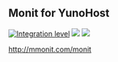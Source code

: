 Monit for YunoHost
------------------

[![Integration level](https://dash.yunohost.org/integration/monit.svg)](https://dash.yunohost.org/appci/app/monit) ![](https://ci-apps.yunohost.org/ci/badges/monit.status.svg) ![](https://ci-apps.yunohost.org/ci/badges/monit.maintain.svg)

http://mmonit.com/monit
